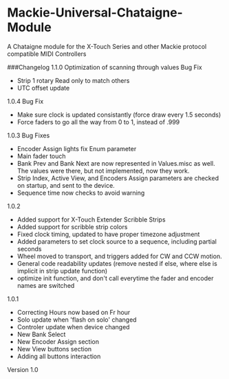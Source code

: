 # Mackie-Universal-Chataigne-Module
A Chataigne module for the X-Touch Series and other Mackie protocol compatible MIDI Controllers

###Changelog 
1.1.0
Optimization of scanning through values
Bug Fix
- Strip 1 rotary Read only to match others
- UTC offset update

1.0.4
Bug Fix
- Make sure clock is updated consistantly (force draw every 1.5 seconds)
- Force faders to go all the way from 0 to 1, instead of .999

1.0.3
Bug Fixes
- Encoder Assign lights fix Enum parameter
- Main fader touch
- Bank Prev and Bank Next are now represented in Values.misc as well. The values were there, but not implemented, now they work.
- Strip Index, Active View, and Encoders Assign parameters are checked on startup, and sent to the device.
- Sequence time now checks to avoid warning

1.0.2
- Added support for X-Touch Extender Scribble Strips
- Added support for scribble strip colors
- Fixed clock timing, updated to have proper timezone adjustment
- Added parameters to set clock source to a sequence, including partial seconds
- Wheel moved to transport, and triggers added for CW and CCW motion.
- General code readability updates (remove nested if else, where else is implicit in strip update function)
- optimize init function, and don't call everytime the fader and encoder names are switched

1.0.1

- Correcting Hours now based on Fr hour
- Solo update when 'flash on solo' changed
- Controler update when device changed
- New Bank Select
- New Encoder Assign section
- New View buttons section
- Adding all buttons interaction

Version 1.0